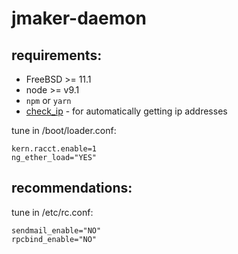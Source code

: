 # jmaker-daemon
## requirements:

- FreeBSD >= 11.1
- node >= v9.1
- `npm` or `yarn`
- [check_ip](https://github.com/jail-maker/check_ip) -
for automatically getting ip addresses

tune in /boot/loader.conf:
```
kern.racct.enable=1
ng_ether_load="YES"
```
## recommendations:
tune in /etc/rc.conf:
```
sendmail_enable="NO"
rpcbind_enable="NO"

```
